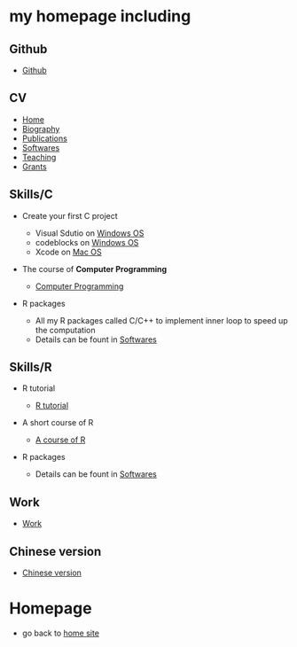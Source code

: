
# my homepage including 

## Github
- [Github](https://xliusufe.github.io/)

## CV
  - [Home](https://xliusufe.github.io/cv/homepage.html)
  - [Biography](https://xliusufe.github.io/cv/Biography.html)
  - [Publications](https://xliusufe.github.io/cv/Publications.html)
  - [Softwares](https://xliusufe.github.io/cv/Softwares.html)
  - [Teaching](https://xliusufe.github.io/cv/Teaching.html)
  - [Grants](https://xliusufe.github.io/cv/Grants.html)
  
## Skills/C

- Create your first C project
  - Visual Sdutio on [Windows OS](https://xliusufe.github.io/cp/createFirstProject_windows.pdf)
  - codeblocks on [Windows OS](https://xliusufe.github.io/cp/createFirstProject_codeblocks.pdf)
  - Xcode on [Mac OS](https://xliusufe.github.io/cp/createFirstProject_mac.pdf)

- The course of **Computer Programming**
  - [Computer Programming](https://xliusufe.github.io/cp/contents.html)
  
- R packages  
  - All my R packages called C/C++ to implement inner loop to speed up the computation
  - Details can be fount in [Softwares](https://xliusufe.github.io/cv/Softwares.html)
  

## Skills/R  

- R tutorial
  - [R tutorial](https://xliusufe.github.io/rp/factorial.html)

- A short course of R
  - [A course of R](https://xliusufe.github.io/rp/contents.html)
  
- R packages  
  - Details can be fount in [Softwares](https://xliusufe.github.io/cv/Softwares.html)
  
## Work
- [Work](http://ssm.shufe.edu.cn/ce/8d/c714a118413/page.htm)

## Chinese version
- [Chinese version](https://xliusufe.gitee.io/)
  
# Homepage
- go back to [home site](https://xliusufe.github.io/)
